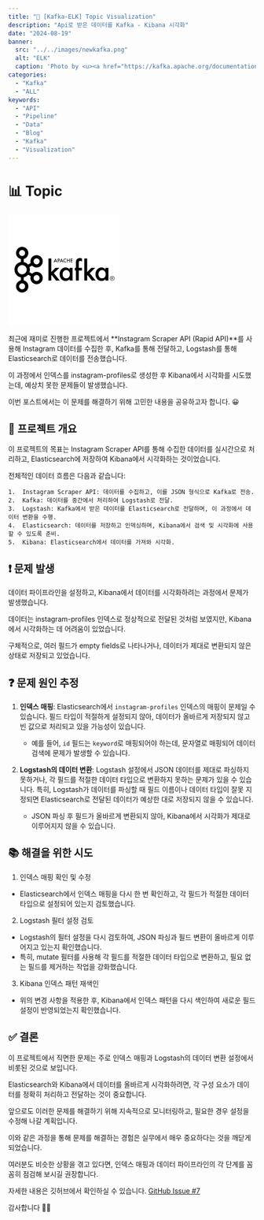 ```yaml
---
title: "🚀 [Kafka-ELK] Topic Visualization"
description: "Api로 받은 데이터를 Kafka - Kibana 시각화"
date: "2024-08-19"
banner:
  src: "../../images/newkafka.png"
  alt: "ELK"
  caption: 'Photo by <u><a href="https://kafka.apache.org/documentation">kafka-docs</a></u>'
categories:
  - "Kafka"
  - "ALL"
keywords:
  - "API"
  - "Pipeline"
  - "Data"
  - "Blog"
  - "Kafka"
  - "Visualization"
---
```


# 📊 Topic 

![Visualization](https://raw.githubusercontent.com/jms0522/jms0522.github.io/main/content/images/newkafka.png)

최근에 재미로 진행한 프로젝트에서 **Instagram Scraper API (Rapid API)**를 사용해 Instagram 데이터를 수집한 후, Kafka를 통해 전달하고, Logstash를 통해 Elasticsearch로 데이터를 전송했습니다.

이 과정에서 인덱스를 instagram-profiles로 생성한 후 Kibana에서 시각화를 시도했는데, 예상치 못한 문제들이 발생했습니다.

이번 포스트에서는 이 문제를 해결하기 위해 고민한 내용을 공유하고자 합니다. 😀

## 🌟 프로젝트 개요

이 프로젝트의 목표는 Instagram Scraper API를 통해 수집한 데이터를 실시간으로 처리하고, Elasticsearch에 저장하여 Kibana에서 시각화하는 것이었습니다. 

전체적인 데이터 흐름은 다음과 같습니다:

	1.	Instagram Scraper API: 데이터를 수집하고, 이를 JSON 형식으로 Kafka로 전송.
	2.	Kafka: 데이터를 중간에서 처리하여 Logstash로 전달.
	3.	Logstash: Kafka에서 받은 데이터를 Elasticsearch로 전달하며, 이 과정에서 데이터 변환을 수행.
	4.	Elasticsearch: 데이터를 저장하고 인덱싱하며, Kibana에서 검색 및 시각화에 사용할 수 있도록 준비.
	5.	Kibana: Elasticsearch에서 데이터를 가져와 시각화.

## ❗️ 문제 발생

데이터 파이프라인을 설정하고, Kibana에서 데이터를 시각화하려는 과정에서 문제가 발생했습니다. 

데이터는 instagram-profiles 인덱스로 정상적으로 전달된 것처럼 보였지만, Kibana에서 시각화하는 데 어려움이 있었습니다. 

구체적으로, 여러 필드가 empty fields로 나타나거나, 데이터가 제대로 변환되지 않은 상태로 저장되고 있었습니다.

## ❓ 문제 원인 추정

1. **인덱스 매핑**: Elasticsearch에서 `instagram-profiles` 인덱스의 매핑이 문제일 수 있습니다. 필드 타입이 적절하게 설정되지 않아, 데이터가 올바르게 저장되지 않고 빈 값으로 처리되고 있을 가능성이 있습니다.
   - 예를 들어, `id` 필드는 `keyword`로 매핑되어야 하는데, 문자열로 매핑되어 데이터 검색에 문제가 발생할 수 있습니다.
   
2. **Logstash의 데이터 변환**: Logstash 설정에서 JSON 데이터를 제대로 파싱하지 못하거나, 각 필드를 적절한 데이터 타입으로 변환하지 못하는 문제가 있을 수 있습니다. 특히, Logstash가 데이터를 파싱할 때 필드 이름이나 데이터 타입이 잘못 지정되면 Elasticsearch로 전달된 데이터가 예상한 대로 저장되지 않을 수 있습니다.
   - JSON 파싱 후 필드가 올바르게 변환되지 않아, Kibana에서 시각화가 제대로 이루어지지 않을 수 있습니다.

## 📚 해결을 위한 시도

1. 인덱스 매핑 확인 및 수정

- Elasticsearch에서 인덱스 매핑을 다시 한 번 확인하고, 각 필드가 적절한 데이터 타입으로 설정되어 있는지 검토했습니다.

2. Logstash 필터 설정 검토

- Logstash의 필터 설정을 다시 검토하여, JSON 파싱과 필드 변환이 올바르게 이루어지고 있는지 확인했습니다. 
- 특히, mutate 필터를 사용해 각 필드를 적절한 데이터 타입으로 변환하고, 필요 없는 필드를 제거하는 작업을 강화했습니다.

3. Kibana 인덱스 패턴 재색인

- 위의 변경 사항을 적용한 후, Kibana에서 인덱스 패턴을 다시 색인하여 새로운 필드 설정이 반영되었는지 확인했습니다.


## ✅ 결론

이 프로젝트에서 직면한 문제는 주로 인덱스 매핑과 Logstash의 데이터 변환 설정에서 비롯된 것으로 보입니다. 

Elasticsearch와 Kibana에서 데이터를 올바르게 시각화하려면, 각 구성 요소가 데이터를 정확히 처리하고 전달하는 것이 중요합니다. 

앞으로도 이러한 문제를 해결하기 위해 지속적으로 모니터링하고, 필요한 경우 설정을 수정해 나갈 계획입니다.

이와 같은 과정을 통해 문제를 해결하는 경험은 실무에서 매우 중요하다는 것을 깨닫게 되었습니다. 

여러분도 비슷한 상황을 겪고 있다면, 인덱스 매핑과 데이터 파이프라인의 각 단계를 꼼꼼히 점검해 보시길 권장합니다.

자세한 내용은 깃허브에서 확인하실 수 있습니다. [GitHub Issue #7](https://github.com/jms0522/Streaming-Data/issues/7)

감사합니다 🙌🏻


